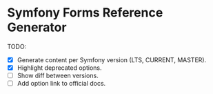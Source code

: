# Symfony Forms Reference Generator

TODO:
- [X] Generate content per Symfony version (LTS, CURRENT, MASTER).
- [X] Highlight deprecated options.
- [ ] Show diff between versions.
- [ ] Add option link to official docs. 
